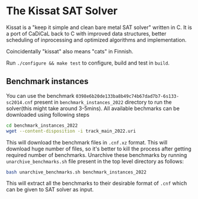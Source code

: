 
The Kissat SAT Solver
=====================

Kissat is a "keep it simple and clean bare metal SAT solver" written in C.
It is a port of CaDiCaL back to C with improved data structures, better
scheduling of inprocessing and optimized algorithms and implementation.

Coincidentally "kissat" also means "cats" in Finnish.

Run `./configure && make test` to configure, build and test in `build`.

## Benchmark instances
You can use the benchmark `0398e6b20de133ba8b49c74b67dad7b7-6s133-sc2014.cnf` present in `benchmark_instances_2022` directory to run the solver(this might take around 3-5mins). 
All available bechmarks can be downloaded using following steps
```sh
cd benchmark_instances_2022
wget --content-disposition -i track_main_2022.uri
```
This will download the benchmark files in `.cnf.xz` format. This will download huge number of files, so it's better to kill the process after getting required number of benchmarks.
Unarchive these benchmarks by running `unarchive_benchmarks.sh` file present in the top level directory as follows:
```sh
bash unarchive_benchmarks.sh benchmark_instances_2022
```
This will extract all the benchmarks to their desirable format of `.cnf` which can be given to SAT solver as input.

